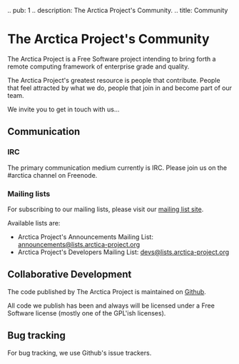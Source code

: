 .. pub: 1
.. description: The Arctica Project's Community.
.. title: Community

# The Arctica Project's Community

The Arctica Project is a Free Software project intending to bring forth a
remote computing framework of enterprise grade and quality.

The Arctica Project's greatest resource is people that contribute. People
that feel attracted by what we do, people that join in and become part of our team.

We invite you to get in touch with us...

## Communication

### IRC

The primary communication medium currently is IRC. Please join us on
the #arctica channel on Freenode.

### Mailing lists

For subscribing to our mailing lists, please visit our [mailing list site](https://lists.arctica-project.org).

Available lists are:

  * Arctica Project's Announcements Mailing List: [announcements@lists.arctica-project.org](https://lists.arctica-project.org/listinfo/announcements)
  * Arctica Project's Developers Mailing List: [devs@lists.arctica-project.org](https://lists.arctica-project.org/listinfo/devs)

## Collaborative Development

The code published by The Arctica Project is maintained on
[Github](https://github.com/ArcticaProject).

All code we publish has been and always will be licensed under a Free
Software license (mostly one of the GPL'ish licenses).

## Bug tracking

For bug tracking, we use Github's issue trackers.
